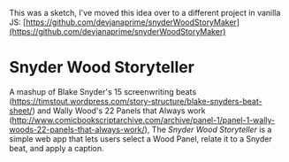 This was a sketch, I've moved this idea over to a different project in vanilla JS: [https://github.com/devjanaprime/snyderWoodStoryMaker](https://github.com/devjanaprime/snyderWoodStoryMaker)

Snyder Wood Storyteller
=======================

A mashup of Blake Snyder's 15 screenwriting beats (https://timstout.wordpress.com/story-structure/blake-snyders-beat-sheet/) and Wally Wood's 22 Panels that Always work (http://www.comicbookscriptarchive.com/archive/panel-1/panel-1-wally-woods-22-panels-that-always-work/), The *Snyder Wood Storyteller* is a simple web app that lets users select a Wood Panel, relate it to a Snyder beat, and apply a caption.
